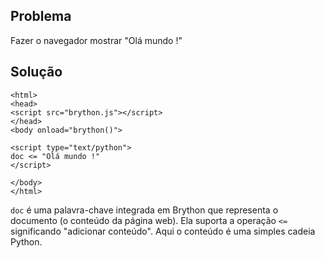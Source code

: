 Problema
--------

Fazer o navegador mostrar "Olá mundo !"


Solução
-------

    <html>
    <head>
    <script src="brython.js"></script>
    </head>
    <body onload="brython()">
    
    <script type="text/python">
    doc <= "Olá mundo !"
    </script>
    
    </body>
    </html>

`doc` é uma palavra-chave integrada em Brython que representa o documento (o conteúdo da página web). Ela suporta a operação `<=` significando "adicionar conteúdo". Aqui o conteúdo é uma simples cadeia Python.
